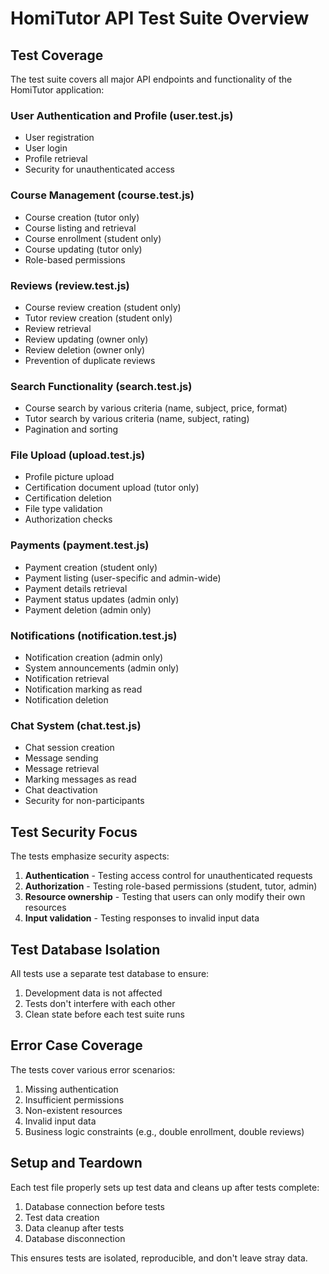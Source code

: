 # HomiTutor API Test Suite Overview

## Test Coverage

The test suite covers all major API endpoints and functionality of the HomiTutor application:

### User Authentication and Profile (user.test.js)

- User registration
- User login
- Profile retrieval
- Security for unauthenticated access

### Course Management (course.test.js)

- Course creation (tutor only)
- Course listing and retrieval
- Course enrollment (student only)
- Course updating (tutor only)
- Role-based permissions

### Reviews (review.test.js)

- Course review creation (student only)
- Tutor review creation (student only)
- Review retrieval
- Review updating (owner only)
- Review deletion (owner only)
- Prevention of duplicate reviews

### Search Functionality (search.test.js)

- Course search by various criteria (name, subject, price, format)
- Tutor search by various criteria (name, subject, rating)
- Pagination and sorting

### File Upload (upload.test.js)

- Profile picture upload
- Certification document upload (tutor only)
- Certification deletion
- File type validation
- Authorization checks

### Payments (payment.test.js)

- Payment creation (student only)
- Payment listing (user-specific and admin-wide)
- Payment details retrieval
- Payment status updates (admin only)
- Payment deletion (admin only)

### Notifications (notification.test.js)

- Notification creation (admin only)
- System announcements (admin only)
- Notification retrieval
- Notification marking as read
- Notification deletion

### Chat System (chat.test.js)

- Chat session creation
- Message sending
- Message retrieval
- Marking messages as read
- Chat deactivation
- Security for non-participants

## Test Security Focus

The tests emphasize security aspects:

1. **Authentication** - Testing access control for unauthenticated requests
2. **Authorization** - Testing role-based permissions (student, tutor, admin)
3. **Resource ownership** - Testing that users can only modify their own resources
4. **Input validation** - Testing responses to invalid input data

## Test Database Isolation

All tests use a separate test database to ensure:

1. Development data is not affected
2. Tests don't interfere with each other
3. Clean state before each test suite runs

## Error Case Coverage

The tests cover various error scenarios:

1. Missing authentication
2. Insufficient permissions
3. Non-existent resources
4. Invalid input data
5. Business logic constraints (e.g., double enrollment, double reviews)

## Setup and Teardown

Each test file properly sets up test data and cleans up after tests complete:

1. Database connection before tests
2. Test data creation
3. Data cleanup after tests
4. Database disconnection

This ensures tests are isolated, reproducible, and don't leave stray data.
